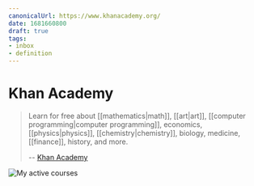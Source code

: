```yaml
---
canonicalUrl: https://www.khanacademy.org/
date: 1681660800
draft: true
tags:
- inbox
- definition
---
```


# Khan Academy

> Learn for free about [[mathematics|math]],
> [[art|art]],
> [[computer programming|computer programming]], economics,
> [[physics|physics]], [[chemistry|chemistry]],
> biology, medicine, [[finance]], history, and more.
>
> -- [Khan Academy](https://www.khanacademy.org/)

![My active courses](https://www.khanacademy.org/profile/me/courses)